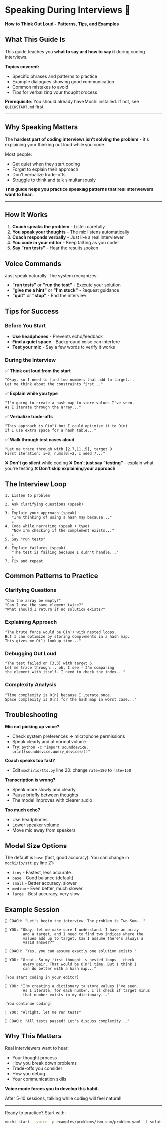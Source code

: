 # Speaking During Interviews 🎤

**How to Think Out Loud - Patterns, Tips, and Examples**

## What This Guide Is

This guide teaches you **what to say and how to say it** during coding interviews. 

**Topics covered:**
- Specific phrases and patterns to practice
- Example dialogues showing good communication  
- Common mistakes to avoid
- Tips for verbalizing your thought process

**Prerequisite**: You should already have Mochi installed. If not, see `QUICKSTART.md` first.

---

## Why Speaking Matters

The **hardest part of coding interviews isn't solving the problem** - it's explaining your thinking out loud while you code. 

Most people:
- Get quiet when they start coding
- Forget to explain their approach
- Don't verbalize trade-offs
- Struggle to think and talk simultaneously

**This guide helps you practice speaking patterns that real interviewers want to hear.**

---

## How It Works

1. **Coach speaks the problem** - Listen carefully
2. **You speak your thoughts** - The mic listens automatically
3. **Coach responds verbally** - Just like a real interviewer
4. **You code in your editor** - Keep talking as you code!
5. **Say "run tests"** - Hear the results spoken

## Voice Commands

Just speak naturally. The system recognizes:

- **"run tests"** or **"run the test"** - Execute your solution
- **"give me a hint"** or **"I'm stuck"** - Request guidance
- **"quit"** or **"stop"** - End the interview

## Tips for Success

### Before You Start

- **Use headphones** - Prevents echo/feedback
- **Find a quiet space** - Background noise can interfere
- **Test your mic** - Say a few words to verify it works

### During the Interview

✅ **Think out loud from the start**
```
"Okay, so I need to find two numbers that add to target...
Let me think about the constraints first..."
```

✅ **Explain while you type**
```
"I'm going to create a hash map to store values I've seen.
As I iterate through the array..."
```

✅ **Verbalize trade-offs**
```
"This approach is O(n²) but I could optimize it to O(n)
if I use extra space for a hash table..."
```

✅ **Walk through test cases aloud**
```
"Let me trace through with [2,7,11,15], target 9.
First iteration: i=0, nums[0]=2, I need 7..."
```

❌ **Don't go silent** while coding
❌ **Don't just say "testing"** - explain what you're testing
❌ **Don't skip explaining your approach**

## The Interview Loop

```
1. Listen to problem
   ↓
2. Ask clarifying questions (speak)
   ↓
3. Explain your approach (speak)
   "I'm thinking of using a hash map because..."
   ↓
4. Code while narrating (speak + type)
   "Now I'm checking if the complement exists..."
   ↓
5. Say "run tests"
   ↓
6. Explain failures (speak)
   "The test is failing because I didn't handle..."
   ↓
7. Fix and repeat
```

## Common Patterns to Practice

### Clarifying Questions
```
"Can the array be empty?"
"Can I use the same element twice?"
"What should I return if no solution exists?"
```

### Explaining Approach
```
"The brute force would be O(n²) with nested loops.
But I can optimize by storing complements in a hash map.
This gives me O(1) lookup time..."
```

### Debugging Out Loud
```
"The test failed on [3,3] with target 6.
Let me trace through... oh, I see - I'm comparing
the element with itself. I need to check the index..."
```

### Complexity Analysis
```
"Time complexity is O(n) because I iterate once.
Space complexity is O(n) for the hash map in worst case..."
```

## Troubleshooting

**Mic not picking up voice?**
- Check system preferences → microphone permissions
- Speak clearly and at normal volume
- Try: `python -c "import sounddevice; print(sounddevice.query_devices())"`

**Coach speaks too fast?**
- Edit `mochi/io/tts.py` line 20: change `rate=180` to `rate=150`

**Transcription is wrong?**
- Speak more slowly and clearly
- Pause briefly between thoughts
- The model improves with clearer audio

**Too much echo?**
- Use headphones
- Lower speaker volume
- Move mic away from speakers

## Model Size Options

The default is `base` (fast, good accuracy). You can change in `mochi/io/stt.py` line 21:

- `tiny` - Fastest, less accurate
- `base` - Good balance (default)
- `small` - Better accuracy, slower
- `medium` - Even better, much slower
- `large` - Best accuracy, very slow

## Example Session

```
🎤 COACH: "Let's begin the interview. The problem is Two Sum..."

🎤 YOU: "Okay, let me make sure I understand. I have an array
        and a target, and I need to find two indices where the
        values add up to target. Can I assume there's always a
        valid answer?"

🎤 COACH: "Yes, you can assume exactly one solution exists."

🎤 YOU: "Great. So my first thought is nested loops - check
        every pair. That would be O(n²) time. But I think I
        can do better with a hash map..."

[You start coding in your editor]

🎤 YOU: "I'm creating a dictionary to store values I've seen.
        As I iterate, for each number, I'll check if target minus
        that number exists in my dictionary..."

[You continue coding]

🎤 YOU: "Alright, let me run tests"

🎤 COACH: "All tests passed! Let's discuss complexity..."
```

## Why This Matters

Real interviewers want to hear:
- Your thought process
- How you break down problems
- Trade-offs you consider
- How you debug
- Your communication skills

**Voice mode forces you to develop this habit.**

After 5-10 sessions, talking while coding will feel natural!

---

Ready to practice? Start with:
```bash
mochi start --voice -p examples/problems/two_sum/problem.yaml -f solution.py
```

